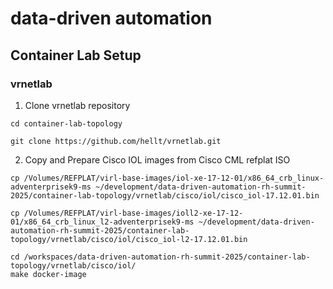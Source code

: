 # data-driven automation

## Container Lab Setup

### vrnetlab

1. Clone vrnetlab repository

```shell
cd container-lab-topology
```

```shell
git clone https://github.com/hellt/vrnetlab.git
```

2. Copy and Prepare Cisco IOL images from Cisco CML refplat ISO

```shell
cp /Volumes/REFPLAT/virl-base-images/iol-xe-17-12-01/x86_64_crb_linux-adventerprisek9-ms ~/development/data-driven-automation-rh-summit-2025/container-lab-topology/vrnetlab/cisco/iol/cisco_iol-17.12.01.bin
```

```shell
cp /Volumes/REFPLAT/virl-base-images/ioll2-xe-17-12-01/x86_64_crb_linux_l2-adventerprisek9-ms ~/development/data-driven-automation-rh-summit-2025/container-lab-topology/vrnetlab/cisco/iol/cisco_iol-l2-17.12.01.bin
```

```shell
cd /workspaces/data-driven-automation-rh-summit-2025/container-lab-topology/vrnetlab/cisco/iol/
make docker-image
```

